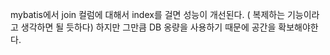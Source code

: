 mybatis에서 join 컬럼에 대해서 index를 걸면 성능이 개선된다. ( 복제하는 기능이라고 생각하면 될 듯하다)
하지만 그만큼 DB 옹량을 사용하기 때문에 공간을 확보해야한다.
